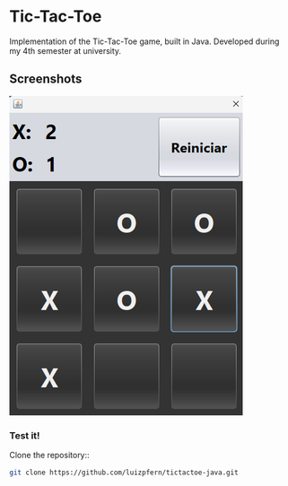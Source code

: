 # Tic-Tac-Toe

Implementation of the Tic-Tac-Toe game, built in Java. Developed during my 4th semester at university.

## Screenshots
![screenshot of the game](images/tictactoe-img1.png)

### Test it!
Clone the repository::
   ```bash
   git clone https://github.com/luizpfern/tictactoe-java.git
